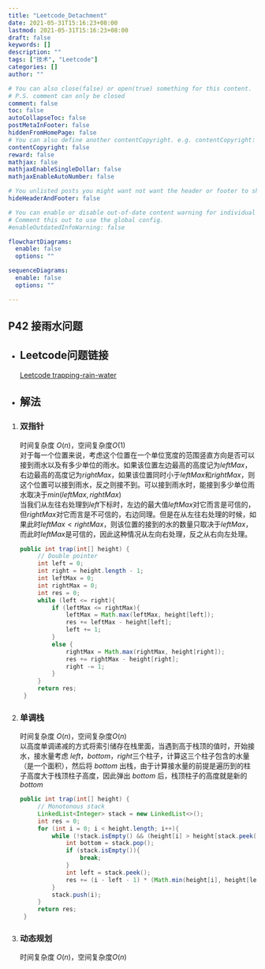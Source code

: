 ```yaml
---
title: "Leetcode_Detachment"
date: 2021-05-31T15:16:23+08:00
lastmod: 2021-05-31T15:16:23+08:00
draft: false
keywords: []
description: ""
tags: ["技术", "Leetcode"]
categories: []
author: ""

# You can also close(false) or open(true) something for this content.
# P.S. comment can only be closed
comment: false
toc: false
autoCollapseToc: false
postMetaInFooter: false
hiddenFromHomePage: false
# You can also define another contentCopyright. e.g. contentCopyright: "This is another copyright."
contentCopyright: false
reward: false
mathjax: false
mathjaxEnableSingleDollar: false
mathjaxEnableAutoNumber: false

# You unlisted posts you might want not want the header or footer to show
hideHeaderAndFooter: false

# You can enable or disable out-of-date content warning for individual post.
# Comment this out to use the global config.
#enableOutdatedInfoWarning: false

flowchartDiagrams:
  enable: false
  options: ""

sequenceDiagrams: 
  enable: false
  options: ""

---
```


<!--more-->
## P42 接雨水问题
* ## Leetcode问题链接   
  [Leetcode trapping-rain-water](https://leetcode-cn.com/problems/trapping-rain-water/ "Leetcode trapping-rain-water")
* ## 解法
1. ### 双指针  
   时间复杂度 $O(n)$，空间复杂度$O(1)$  
   对于每一个位置来说，考虑这个位置在一个单位宽度的范围竖直方向是否可以接到雨水以及有多少单位的雨水。如果该位置左边最高的高度记为$leftMax$，右边最高的高度记为$rightMax$，如果该位置同时小于$leftMax$和$rightMax$，则这个位置可以接到雨水，反之则接不到。可以接到雨水时，能接到多少单位雨水取决于$min(leftMax, rightMax)$  
   当我们从左往右处理到$left$下标时，左边的最大值$leftMax$对它而言是可信的，但$rightMax$对它而言是不可信的，右边同理。但是在从左往右处理的时候，如果此时$leftMax<rightMax$，则该位置的接到的水的数量只取决于$leftMax$，而此时$leftMax$是可信的，因此这种情况从左向右处理，反之从右向左处理。
   ```java
   public int trap(int[] height) {
        // Double pointer
        int left = 0;
        int right = height.length - 1;
        int leftMax = 0;
        int rightMax = 0;
        int res = 0;
        while (left <= right){
            if (leftMax <= rightMax){
                leftMax = Math.max(leftMax, height[left]);
                res += leftMax - height[left];
                left += 1;
            }
            else {
                rightMax = Math.max(rightMax, height[right]);
                res += rightMax - height[right];
                right -= 1;
            }
        }
        return res;
    }
   ```
2. ### 单调栈
   时间复杂度 $O(n)$，空间复杂度$O(n)$  
   以高度单调递减的方式将索引储存在栈里面，当遇到高于栈顶的值时，开始接水，接水量考虑 $left$，$bottom$，$right$三个柱子，计算这三个柱子包含的水量（是一个面积），然后将 $bottom$ 出栈，由于计算接水量的前提是遍历到的柱子高度大于栈顶柱子高度，因此弹出 $bottom$ 后，栈顶柱子的高度就是新的 $bottom$
   ```java
   public int trap(int[] height) {
        // Monotonous stack
        LinkedList<Integer> stack = new LinkedList<>();
        int res = 0;
        for (int i = 0; i < height.length; i++){
            while (!stack.isEmpty() && (height[i] > height[stack.peek()])){
                int bottom = stack.pop();
                if (stack.isEmpty()){
                    break;
                }
                int left = stack.peek();
                res += (i - left - 1) * (Math.min(height[i], height[left]) - height[bottom]);
            }
            stack.push(i);
        }
        return res;
    }
   ```
3. ### 动态规划
   时间复杂度 $O(n)$，空间复杂度$O(n)$